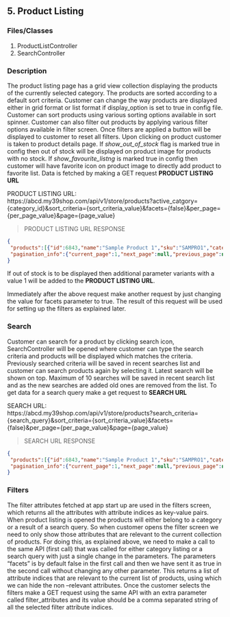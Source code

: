 ## 5. Product Listing

### Files/Classes

1. ProductListController
2. SearchController


### Description

The product listing page has a grid view collection displaying the products of the currently selected category. The products are sorted according to a default sort criteria. Customer can change the way products are displayed either in grid format or list format if display_option is set to true in config file. Customer can sort products using various sorting options available in sort spinner. Customer can also filter out products by applying various filter options available in filter screen. Once filters are applied a button will be displayed to customer to reset all filters. Upon clicking on product customer is taken to product details page. If *show_out_of_stock* flag is marked true in config then out of stock will be displayed on product image for products with no stock. If *show_favourite_listng* is marked true in config then customer will have favorite icon on product image to directly add product to favorite list.
Data is fetched by making a GET request **PRODUCT LISTING URL**

<aside class="notice">
PRODUCT LISTING URL:<br/>
https://abcd.my39shop.com/api/v1/store/products?active_catgory={category_id}&sort_criteria={sort_criteria_value}&facets={false}&per_page={per_page_value}&page={page_value}
</aside>

>PRODUCT LISTING URL RESPONSE

```json
{
 "products":[{"id":6843,"name":"Sample Product 1","sku":"SAMPRO1","category_id":2739,"price":"100.0","previous_price":"125.0","url":"/products/sample_product_1","product_image_url":"//d27afjhe0vu8x.cloudfront.net/store_5273/products/28242/sample_product_1_list.jpg","track_quantity":true,"quantity":100,"minimum_stock_level":10,"created_at":"2015-09-11T07:21:02.000Z","images":[],"options":[],"variants":[]}],
 "pagination_info":{"current_page":1,"next_page":null,"previous_page":null,"total_pages":1,"total_entries":1}
}
```

If out of stock is to be displayed then additional parameter variants with a value 1 will be added to the **PRODUCT LISTING URL**.

Immediately after the above request make another request by just changing the value for facets parameter to true. The result of this request will be used for setting up the filters as explained later.


### Search
Customer can search for a product by clicking search icon, SearchController will be opened where customer can type the search criteria and products will be displayed which matches the criteria. Previously searched criteria will be saved in recent searches list and customer can search products again by selecting it. Latest search will be shown on top. Maximum of 10 searches will be saved in recent search list and as the new searches are added old ones are removed from the list. To get data for a search query make a get request to **SEARCH URL**

<aside class="notice">
SEARCH URL:<br/>
https://abcd.my39shop.com/api/v1/store/products?search_criteria={search_query}&sort_criteria={sort_criteria_value}&facets={false}&per_page={per_page_value}&page={page_value}
</aside>

>SEARCH URL RESPONSE

```json
{
 "products":[{"id":6843,"name":"Sample Product 1","sku":"SAMPRO1","category_id":2739,"price":"100.0","previous_price":"125.0","url":"/products/sample_product_1","product_image_url":"//d27afjhe0vu8x.cloudfront.net/store_5273/products/28242/sample_product_1_list.jpg","track_quantity":true,"quantity":100,"minimum_stock_level":10,"created_at":"2015-09-11T07:21:02.000Z","images":[],"options":[],"variants":[]}],
 "pagination_info":{"current_page":1,"next_page":null,"previous_page":null,"total_pages":1,"total_entries":1}
}
```

### Filters

The filter attributes fetched at app start up are used in the filters screen, which returns all the attributes with attribute indices as key-value pairs. When product listing is opened the products will either belong to a category or a result of a search query. So when customer opens the filter screen we need to only show those attributes that are relevant to the current collection of products.
For doing this, as explained above, we need to make a call to the same API (first call) that was called for either category listing or a search query with just a single change in the parameters. The parameters “facets” is by default false in the first call and then we have sent it as true in the second call without changing any other parameter. This returns a list of attribute indices that are relevant to the current list of products, using which we can hide the non –relevant attributes.
Once the customer selects the filters make a GET request using the same API with an extra parameter called filter_attributes and its value should be a comma separated string of all the selected filter attribute indices.


